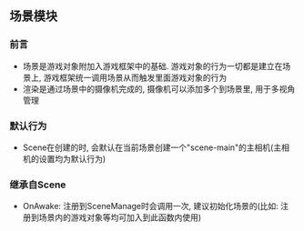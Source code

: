 ## 场景模块

### 前言
* 场景是游戏对象附加入游戏框架中的基础. 游戏对象的行为一切都是建立在场景上, 游戏框架统一调用场景从而触发里面游戏对象的行为
* 渲染是通过场景中的摄像机完成的, 摄像机可以添加多个到场景里, 用于多视角管理

### 默认行为
* Scene在创建的时, 会默认在当前场景创建一个"scene-main"的主相机(主相机的设置均为默认行为)

### 继承自Scene
* OnAwake: 注册到SceneManage时会调用一次, 建议初始化场景的(比如: 注册到场景内的游戏对象等均可加入到此函数内使用)